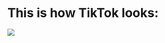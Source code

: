 # This is how TikTok looks:

![](https://logos-world.net/wp-content/uploads/2020/04/TikTok-Logo-2018-present.jpg)

